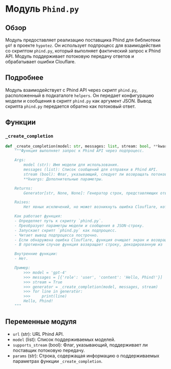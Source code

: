 # Модуль `Phind.py`

## Обзор

Модуль предоставляет реализацию поставщика Phind для библиотеки `g4f` в проекте `hypotez`.
Он использует подпроцесс для взаимодействия со скриптом `phind.py`, который выполняет фактический запрос к Phind API.
Модуль поддерживает потоковую передачу ответов и обрабатывает ошибки Clouflare.

## Подробнее

Модуль взаимодействует с Phind API через скрипт `phind.py`, расположенный в подкаталоге `helpers`.
Он передает конфигурацию модели и сообщения в скрипт `phind.py` как аргумент JSON.
Вывод скрипта `phind.py` передается обратно как потоковый ответ.

## Функции

### `_create_completion`

```python
def _create_completion(model: str, messages: list, stream: bool, **kwargs):
    """Функция выполняет запрос к Phind API через подпроцесс.

    Args:
        model (str): Имя модели для использования.
        messages (list): Список сообщений для отправки в Phind API.
        stream (bool): Флаг, указывающий, следует ли возвращать потоковый ответ.
        **kwargs: Дополнительные параметры.

    Returns:
        Generator[str, None, None]: Генератор строк, представляющих ответ от Phind API.

    Raises:
        Нет явных исключений, но может возникнуть ошибка Clouflare, которая обрабатывается в цикле.

    Как работает функция:
    - Определяет путь к скрипту `phind.py`.
    - Преобразует параметры модели и сообщения в JSON-строку.
    - Запускает скрипт `phind.py` как подпроцесс.
    - Читает вывод подпроцесса построчно.
    - Если обнаружена ошибка Clouflare, функция очищает экран и возвращает сообщение об ошибке.
    - В противном случае функция возвращает строку, декодированную из `cp1251`.

    Внутренние функции:
    - Нет.

    Пример:
        >>> model = 'gpt-4'
        >>> messages = [{'role': 'user', 'content': 'Hello, Phind!'}]
        >>> stream = True
        >>> generator = _create_completion(model, messages, stream)
        >>> for line in generator:
        >>>     print(line)
        Hello, Phind!
    """
```

## Переменные модуля

- `url` (str): URL Phind API.
- `model` (list): Список поддерживаемых моделей.
- `supports_stream` (bool): Флаг, указывающий, поддерживает ли поставщик потоковую передачу.
- `params` (str): Строка, содержащая информацию о поддерживаемых параметрах функции `_create_completion`.